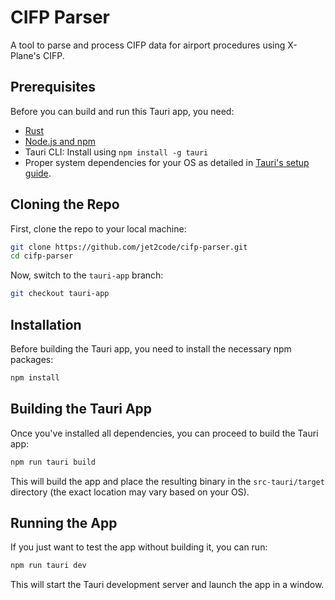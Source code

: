# CIFP Parser

A tool to parse and process CIFP data for airport procedures using X-Plane's CIFP.

## Prerequisites

Before you can build and run this Tauri app, you need:

- [Rust](https://rustup.rs/)
- [Node.js and npm](https://nodejs.org/)
- Tauri CLI: Install using `npm install -g tauri`
- Proper system dependencies for your OS as detailed in [Tauri's setup guide](https://tauri.app/v1/guides/getting-started/prerequisites).

## Cloning the Repo

First, clone the repo to your local machine:

```bash
git clone https://github.com/jet2code/cifp-parser.git
cd cifp-parser
```

Now, switch to the `tauri-app` branch:

```bash
git checkout tauri-app
```

## Installation

Before building the Tauri app, you need to install the necessary npm packages:

```bash
npm install
```

## Building the Tauri App

Once you've installed all dependencies, you can proceed to build the Tauri app:

```bash
npm run tauri build
```

This will build the app and place the resulting binary in the `src-tauri/target` directory (the exact location may vary based on your OS).

## Running the App

If you just want to test the app without building it, you can run:

```bash
npm run tauri dev
```

This will start the Tauri development server and launch the app in a window.
